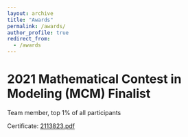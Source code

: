 ```yaml
---
layout: archive
title: "Awards"
permalink: /awards/
author_profile: true
redirect_from:
  - /awards
---
```


2021 Mathematical Contest in Modeling (MCM) Finalist
=====
Team member, top 1% of all participants

Certificate:
[2113823.pdf](../files/2113823.pdf)
